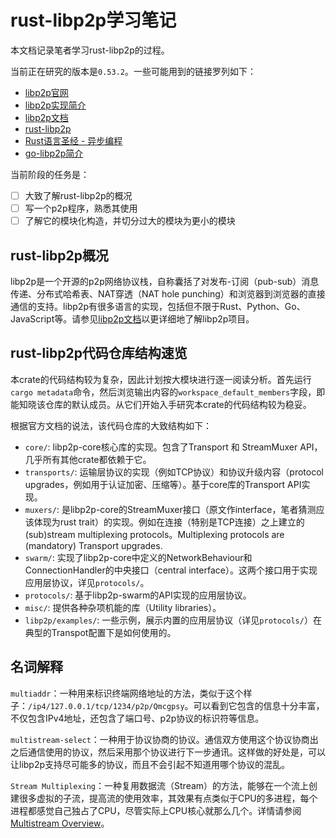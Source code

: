 # rust-libp2p学习笔记

本文档记录笔者学习rust-libp2p的过程。

当前正在研究的版本是`0.53.2`。一些可能用到的链接罗列如下：

- [libp2p官网](https://libp2p.io/)
- [libp2p实现简介](https://libp2p.io/implementations/)
- [libp2p文档](https://docs.libp2p.io/concepts/introduction/overview/)
- [rust-libp2p](https://docs.rs/libp2p/0.51.3/libp2p/index.html)
- [Rust语言圣经 - 异步编程](https://course.rs/advance/async/intro.html)
- [go-libp2p简介](https://cloud.tencent.com/developer/article/1988253)

当前阶段的任务是：

- [ ] 大致了解rust-libp2p的概况
- [ ] 写一个p2p程序，熟悉其使用
- [ ] 了解它的模块化构造，并切分过大的模块为更小的模块

## rust-libp2p概况

libp2p是一个开源的p2p网络协议栈，自称囊括了对发布-订阅（pub-sub）消息传递、分布式哈希表、NAT穿透（NAT hole punching）和浏览器到浏览器的直接通信的支持。libp2p有很多语言的实现，包括但不限于Rust、Python、Go、JavaScript等。请参见[libp2p文档](https://docs.libp2p.io/concepts/introduction/overview/)以更详细地了解libp2p项目。

## rust-libp2p代码仓库结构速览

本crate的代码结构较为复杂，因此计划按大模块进行逐一阅读分析。首先运行`cargo metadata`命令，然后浏览输出内容的`workspace_default_members`字段，即能知晓该仓库的默认成员。从它们开始入手研究本crate的代码结构较为稳妥。

根据官方文档的说法，该代码仓库的大致结构如下：

- `core/`: libp2p-core核心库的实现。包含了Transport 和 StreamMuxer API，几乎所有其他crate都依赖于它。
- `transports/`: 运输层协议的实现（例如TCP协议）和协议升级内容（protocol upgrades，例如用于认证加密、压缩等）。基于core库的Transport API实现。
- `muxers/`: 是libp2p-core的StreamMuxer接口（原文作interface，笔者猜测应该体现为rust trait）的实现。例如在连接（特别是TCP连接）之上建立的 (sub)stream multiplexing protocols。Multiplexing protocols are (mandatory) Transport upgrades.
- `swarm/`: 实现了libp2p-core中定义的NetworkBehaviour和ConnectionHandler的中央接口（central interface）。这两个接口用于实现应用层协议，详见`protocols/`。
- `protocols/`: 基于libp2p-swarm的API实现的应用层协议。
- `misc/`: 提供各种杂项机能的库（Utility libraries）。
- `libp2p/examples/`: 一些示例，展示内置的应用层协议（详见`protocols/`）在典型的Transpot配置下是如何使用的。

## 名词解释

`multiaddr`：一种用来标识终端网络地址的方法，类似于这个样子：`/ip4/127.0.0.1/tcp/1234/p2p/Qmcgpsy`。可以看到它包含的信息十分丰富，不仅包含IPv4地址，还包含了端口号、p2p协议的标识符等信息。

`multistream-select`：一种用于协议协商的协议。通信双方使用这个协议协商出之后通信使用的协议，然后采用那个协议进行下一步通讯。这样做的好处是，可以让libp2p支持尽可能多的协议，而且不会引起不知道用哪个协议的混乱。

`Stream Multiplexing`：一种复用数据流（Stream）的方法，能够在一个流上创建很多虚拟的子流，提高流的使用效率，其效果有点类似于CPU的多进程，每个进程都感觉自己独占了CPU，尽管实际上CPU核心就那么几个。详情请参阅[Multistream Overview](https://docs.libp2p.io/concepts/multiplex/overview/)。